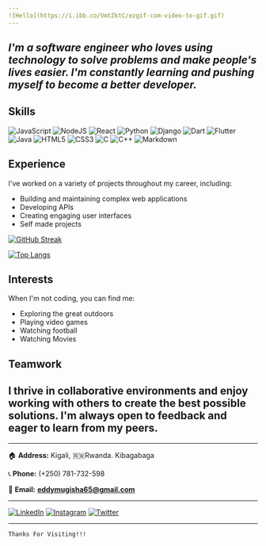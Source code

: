 ```yaml
---
![Hello](https://i.ibb.co/VmtZktC/ezgif-com-video-to-gif.gif)
---
```

## ***I'm a software engineer who loves using technology to solve problems and make people's lives easier. I'm constantly learning and pushing myself to become a better developer.***

## Skills
![JavaScript](https://img.shields.io/badge/javascript-%23323330.svg?style=for-the-badge&logo=javascript&logoColor=%23F7DF1E) ![NodeJS](https://img.shields.io/badge/node.js-6DA55F?style=for-the-badge&logo=node.js&logoColor=white)
![React](https://img.shields.io/badge/react-%2320232a.svg?style=for-the-badge&logo=react&logoColor=%2361DAFB) ![Python](https://img.shields.io/badge/python-3670A0?style=for-the-badge&logo=python&logoColor=ffdd54) 
![Django](https://img.shields.io/badge/django-%23092E20.svg?style=for-the-badge&logo=django&logoColor=white) ![Dart](https://img.shields.io/badge/dart-%230175C2.svg?style=for-the-badge&logo=dart&logoColor=white) ![Flutter](https://img.shields.io/badge/Flutter-%2302569B.svg?style=for-the-badge&logo=Flutter&logoColor=white) 
![Java](https://img.shields.io/badge/java-%23ED8B00.svg?style=for-the-badge&logo=openjdk&logoColor=white) ![HTML5](https://img.shields.io/badge/html5-%23E34F26.svg?style=for-the-badge&logo=html5&logoColor=white) ![CSS3](https://img.shields.io/badge/css3-%231572B6.svg?style=for-the-badge&logo=css3&logoColor=white) ![C](https://img.shields.io/badge/c-%2300599C.svg?style=for-the-badge&logo=c&logoColor=white) ![C++](https://img.shields.io/badge/c++-%2300599C.svg?style=for-the-badge&logo=c%2B%2B&logoColor=white) ![Markdown](https://img.shields.io/badge/markdown-%23000000.svg?style=for-the-badge&logo=markdown&logoColor=white)


## Experience
I've worked on a variety of projects throughout my career, including:
- Building and maintaining complex web applications
- Developing APIs
- Creating engaging user interfaces
- Self made projects

[![GitHub Streak](http://github-readme-streak-stats.herokuapp.com?user=edcreation&theme=react&hide_border=true&border_radius=4.6)](https://git.io/streak-stats)

[![Top Langs](https://github-readme-stats.vercel.app/api/top-langs/?username=edcreation&layout=compact&theme=vision-friendly-dark)](https://github.com/anuraghazra/github-readme-stats)

## Interests
When I'm not coding, you can find me:
- Exploring the great outdoors
- Playing video games
- Watching football
- Watching Movies

## Teamwork
I thrive in collaborative environments and enjoy working with others to create the best possible solutions. I'm always open to feedback and eager to learn from my peers.
---

---
🏠 **Address:** Kigali,  🇷🇼Rwanda. Kibagabaga

📞 **Phone:** (+250) 781-732-598

📧 **Email:** **eddymugisha65@gmail.com**

---
[![LinkedIn](https://img.shields.io/badge/linkedin-%230077B5.svg?style=for-the-badge&logo=linkedin&logoColor=white)](https://www.linkedin.com/in/eddy-mugisha/) [![Instagram](https://img.shields.io/badge/Instagram-%23E4405F.svg?style=for-the-badge&logo=Instagram&logoColor=white)](https://www.instagram.com/eddy_jedidiah_101/) [![Twitter](https://img.shields.io/badge/Twitter-%231DA1F2.svg?style=for-the-badge&logo=Twitter&logoColor=white)](https://twitter.com/mugishae250)

***
```
Thanks For Visiting!!!
```
